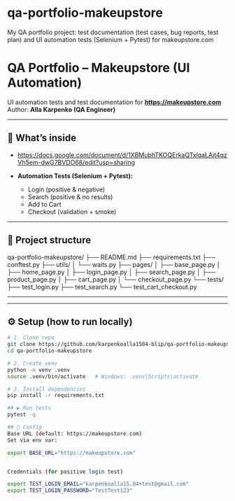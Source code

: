 # qa-portfolio-makeupstore
My QA portfolio project: test documentation (test cases, bug reports, test plan) and UI automation tests (Selenium + Pytest) for makeupstore.com

# QA Portfolio – Makeupstore (UI Automation)

UI automation tests and test documentation for **https://makeupstore.com**  
Author: **Alla Karpenko (QA Engineer)**

---

## 📌 What’s inside
- https://docs.google.com/document/d/1XBMubhTKOQErkaQTxlqaLAjt4qzVh5em-dwG7BVDO68/edit?usp=sharing


- **Automation Tests (Selenium + Pytest):**
  - Login (positive & negative)
  - Search (positive & no results)
  - Add to Cart
  - Checkout (validation + smoke)

---

## 📂 Project structure
qa-portfolio-makeupstore/
├── README.md
├── requirements.txt
├── conftest.py
├── utils/
│ └── waits.py
├── pages/
│ ├── base_page.py
│ ├── home_page.py
│ ├── login_page.py
│ ├── search_page.py
│ ├── product_page.py
│ ├── cart_page.py
│ └── checkout_page.py
└── tests/
├── test_login.py
├── test_search.py
└── test_cart_checkout.py

---


---

## ⚙️ Setup (how to run locally)
```bash
# 1. Clone repo
git clone https://github.com/karpenkoalla1504-blip/qa-portfolio-makeupstore.git
cd qa-portfolio-makeupstore

# 2. Create venv
python -m venv .venv
source .venv/bin/activate   # Windows: .venv\Scripts\activate

# 3. Install dependencies
pip install -r requirements.txt

## ▶️ Run tests
pytest -q

## 🔧 Config
Base URL (default: https://makeupstore.com)
Set via env var:

export BASE_URL="https://makeupstore.com"


Credentials (for positive login test)

export TEST_LOGIN_EMAIL="karpenkoalla15.04+test@gmail.com"
export TEST_LOGIN_PASSWORD="TestTest123"

